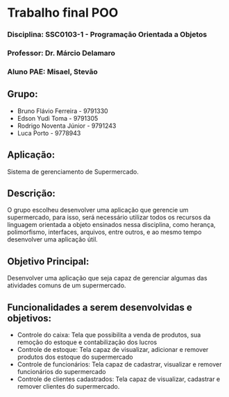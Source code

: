 # Trabalho final POO
### Disciplina​: SSC0103-1 - Programação Orientada a Objetos
### Professor​: Dr. Márcio Delamaro
### Aluno​ PAE​: Misael, Stevão
## Grupo:
* Bruno Flávio Ferreira - 9791330
* Edson Yudi Toma - 9791305
* Rodrigo Noventa Júnior - 9791243
* Luca Porto - 9778943
## Aplicação:
Sistema de gerenciamento de Supermercado.
## Descrição:
O grupo escolheu desenvolver uma aplicação que gerencie um supermercado, para
isso, será necessário utilizar todos os recursos da linguagem orientada a objeto ensinados
nessa disciplina, como herança, polimorfismo, interfaces, arquivos, entre outros, e ao
mesmo tempo desenvolver uma aplicação útil.
## Objetivo Principal:
Desenvolver uma aplicação que seja capaz de gerenciar algumas das atividades
comuns de um supermercado.
## Funcionalidades a serem desenvolvidas e objetivos:
* Controle do caixa: Tela que possibilita a venda de produtos, sua remoção do
estoque e contabilização dos lucros
* Controle de estoque: Tela capaz de visualizar, adicionar e remover produtos dos
estoque do supermercado
* Controle de funcionários: Tela capaz de cadastrar, visualizar e remover funcionários
do supermercado
* Controle de clientes cadastrados: Tela capaz de visualizar, cadastrar e remover
clientes do supermercado.
